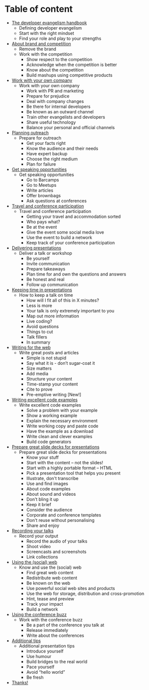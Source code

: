 # Table of content

- [The developer evangelism handbook](01-handbook.md)
  - Defining developer evangelism
  - Start with the right mindset
  - Find your role and play to your strengths
- [About brand and competition](02-brand-and-competition.md)
  - Remove the brand
  - Work with the competition
    - Show respect to the competition
    - Acknowledge when the competition is better
    - Know about the competition
    - Build mashups using competitive products
- [Work with your own company](03-internal.md)
  - Work with your own company
    - Work with PR and marketing
    - Prepare for prejudice
    - Deal with company changes
    - Be there for internal developers
    - Be known as an outward channel
    - Train other evangelists and developers
    - Share useful technology
    - Balance your personal and official channels
- [Planning outreach](04-outreach.md)
  - Prepare for outreach
    - Get your facts right
    - Know the audience and their needs
    - Have expert backup
    - Choose the right medium
    - Plan for failure
- [Get speaking opportunities](05-speaking-opportunities.md)
  - Get speaking opportunities
    - Go to Barcamps
    - Go to Meetups
    - Write articles
    - Offer brownbags
    - Ask questions at conferences
- [Travel and conference participation](06-travel-confs.md)
  - Travel and conference participation
    - Getting your travel and accommodation sorted
    - Who pays what?
    - Be at the event
    - Give the event some social media love
    - Use the event to build a network
    - Keep track of your conference participation
- [Delivering presentations](07-delivery.md)
  - Deliver a talk or workshop
    - Be yourself
    - Invite communication
    - Prepare takeaways
    - Plan time for and own the questions and answers
    - Be honest and real
    - Follow up communication
- [Keeping time in presentations](08-time.md)
  - How to keep a talk on time
    - How will I fit all of this in X minutes?
    - Less is more
    - Your talk is only extremely important to you
    - Map out more information
    - Live coding?
    - Avoid questions
    - Things to cut
    - Talk fillers
    - In summary
- [Writing for the web](09-writing.md)
  - Write great posts and articles
    - Simple is not stupid
    - Say what it is - don’t sugar-coat it
    - Size matters
    - Add media
    - Structure your content
    - Time-stamp your content
    - Cite to prove
    - Pre-emptive writing [New!]
- [Writing excellent code examples](10-code.md)
  - Write excellent code examples
    - Solve a problem with your example
    - Show a working example
    - Explain the necessary environment
    - Write working copy and paste code
    - Have the example as a download
    - Write clean and clever examples
    - Build code generators
- [Prepare great slide decks for presentations](11-slides.md)
  - Prepare great slide decks for presentations
    - Know your stuff
    - Start with the content – not the slides!
    - Start with a highly portable format – HTML
    - Pick a presentation tool that helps you present
    - Illustrate, don't transcribe
    - Use and find images
    - About code examples
    - About sound and videos
    - Don't bling it up
    - Keep it brief
    - Consider the audience
    - Corporate and conference templates
    - Don't reuse without personalising
    - Share and enjoy
- [Recording your talks](12-record.md)
  - Record your output
    - Record the audio of your talks
    - Shoot video
    - Screencasts and screenshots
    - Link collections
- [Using the (social) web](13-web.md)
  - Know and use the (social) web
    - Find great web content
    - Redistribute web content
    - Be known on the web
    - Use powerful social web sites and products
    - Use the web for storage, distribution and cross-promotion
    - Hint, tease and preview
    - Track your impact
    - Build a network
- [Using the conference buzz](14-conferences.md)
  - Work with the conference buzz
    - Be a part of the conference you talk at
    - Release immediately
    - Write about the conferences
- [Additional tips](15-tips.md)
  - Additional presentation tips
    - Introduce yourself
    - Use humour
    - Build bridges to the real world
    - Pace yourself
    - Avoid “hello world”
    - Be fresh
- [Thanks!](16-thanks.md)